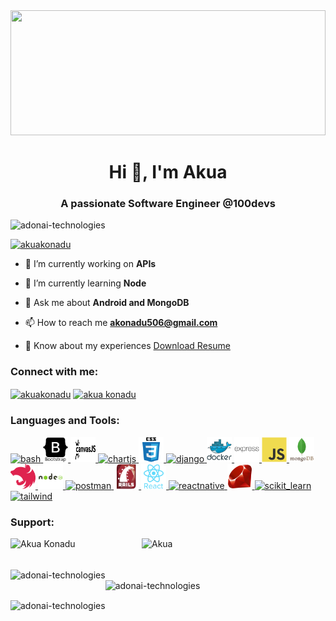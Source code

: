 <img width = "100%" height="200px" src="https://cdn.dribbble.com/users/1019864/screenshots/3079099/codeloop.gif" alt="">

<h1 align="center">Hi 👋, I'm Akua</h1>
<h3 align="center">A passionate Software Engineer @100devs</h3>

<p align="left"> <img src="https://komarev.com/ghpvc/?username=adonai-technologies&label=Profile%20views&color=0e75b6&style=flat" alt="adonai-technologies" /> </p>
<p align="left"> <a href="https://twitter.com/akuakonadu" target="blank">
<img src="https://img.shields.io/twitter/follow/akuakonadu?logo=twitter&style=for-the-badge" alt="akuakonadu" /></a> </p>

- 🔭 I’m currently working on **APIs**

- 🌱 I’m currently learning **Node**

- 💬 Ask me about **Android and MongoDB**

- 📫 How to reach me **akonadu506@gmail.com**

- 📄 Know about my experiences [Download Resume](file:///C:/Users/LENOVO/OneDrive/Desktop/my%20resume1.pdf)
<h3 align="left">Connect with me:</h3>

 <p align="left">
<a href="https://twitter.com/akuakonadu" target="blank"><img align="center" src="https://raw.githubusercontent.com/rahuldkjain/github-profile-readme-generator/master/src/images/icons/Social/twitter.svg" alt="akuakonadu" height="30" width="40" /></a>
<a href="https://linkedin.com/in/akua konadu" target="blank"><img align="center" src="https://raw.githubusercontent.com/rahuldkjain/github-profile-readme-generator/master/src/images/icons/Social/linked-in-alt.svg" alt="akua konadu" height="30" width="40" /></a>
</p>
<h3 align="left">Languages and Tools:</h3>

<p align="left"> <a href="https://www.gnu.org/software/bash/" target="_blank" rel="noreferrer"> <img src="https://www.vectorlogo.zone/logos/gnu_bash/gnu_bash-icon.svg" alt="bash" width="40" height="40"/> </a> <a href="https://getbootstrap.com" target="_blank" rel="noreferrer"> <img src="https://raw.githubusercontent.com/devicons/devicon/master/icons/bootstrap/bootstrap-plain-wordmark.svg" alt="bootstrap" width="40" height="40"/> </a> <a href="https://canvasjs.com" target="_blank" rel="noreferrer"> <img src="https://raw.githubusercontent.com/Hardik0307/Hardik0307/master/assets/canvasjs-charts.svg" alt="canvasjs" width="40" height="40"/> </a> <a href="https://www.chartjs.org" target="_blank" rel="noreferrer"> <img src="https://www.chartjs.org/media/logo-title.svg" alt="chartjs" width="40" height="40"/> </a> <a href="https://www.w3schools.com/css/" target="_blank" rel="noreferrer"> <img src="https://raw.githubusercontent.com/devicons/devicon/master/icons/css3/css3-original-wordmark.svg" alt="css3" width="40" height="40"/> </a> <a href="https://www.djangoproject.com/" target="_blank" rel="noreferrer"> <img src="https://cdn.worldvectorlogo.com/logos/django.svg" alt="django" width="40" height="40"/> </a> <a href="https://www.docker.com/" target="_blank" rel="noreferrer"> <img src="https://raw.githubusercontent.com/devicons/devicon/master/icons/docker/docker-original-wordmark.svg" alt="docker" width="40" height="40"/> </a> <a href="https://expressjs.com" target="_blank" rel="noreferrer"> <img src="https://raw.githubusercontent.com/devicons/devicon/master/icons/express/express-original-wordmark.svg" alt="express" width="40" height="40"/> </a> <a href="https://developer.mozilla.org/en-US/docs/Web/JavaScript" target="_blank" rel="noreferrer"> <img src="https://raw.githubusercontent.com/devicons/devicon/master/icons/javascript/javascript-original.svg" alt="javascript" width="40" height="40"/> </a> <a href="https://www.mongodb.com/" target="_blank" rel="noreferrer"> <img src="https://raw.githubusercontent.com/devicons/devicon/master/icons/mongodb/mongodb-original-wordmark.svg" alt="mongodb" width="40" height="40"/> </a> <a href="https://nestjs.com/" target="_blank" rel="noreferrer"> <img src="https://raw.githubusercontent.com/devicons/devicon/master/icons/nestjs/nestjs-plain.svg" alt="nestjs" width="40" height="40"/> </a> <a href="https://nodejs.org" target="_blank" rel="noreferrer"> <img src="https://raw.githubusercontent.com/devicons/devicon/master/icons/nodejs/nodejs-original-wordmark.svg" alt="nodejs" width="40" height="40"/> </a> <a href="https://postman.com" target="_blank" rel="noreferrer"> <img src="https://www.vectorlogo.zone/logos/getpostman/getpostman-icon.svg" alt="postman" width="40" height="40"/> </a> <a href="https://rubyonrails.org" target="_blank" rel="noreferrer"> <img src="https://raw.githubusercontent.com/devicons/devicon/master/icons/rails/rails-original-wordmark.svg" alt="rails" width="40" height="40"/> </a> <a href="https://reactjs.org/" target="_blank" rel="noreferrer"> <img src="https://raw.githubusercontent.com/devicons/devicon/master/icons/react/react-original-wordmark.svg" alt="react" width="40" height="40"/> </a> <a href="https://reactnative.dev/" target="_blank" rel="noreferrer"> <img src="https://reactnative.dev/img/header_logo.svg" alt="reactnative" width="40" height="40"/> </a> <a href="https://www.ruby-lang.org/en/" target="_blank" rel="noreferrer"> <img src="https://raw.githubusercontent.com/devicons/devicon/master/icons/ruby/ruby-original.svg" alt="ruby" width="40" height="40"/> </a> <a href="https://scikit-learn.org/" target="_blank" rel="noreferrer"> <img src="https://upload.wikimedia.org/wikipedia/commons/0/05/Scikit_learn_logo_small.svg" alt="scikit_learn" width="40" height="40"/> </a> <a href="https://tailwindcss.com/" target="_blank" rel="noreferrer"> <img src="https://www.vectorlogo.zone/logos/tailwindcss/tailwindcss-icon.svg" alt="tailwind" width="40" height="40"/> </a> </p>

<h3 align="left">Support:</h3>
<p><a href="https://www.buymeacoffee.com/Akua Konadu"> <img align="left" src="https://cdn.buymeacoffee.com/buttons/v2/default-yellow.png" height="50" width="210" alt="Akua Konadu" /></a><a href="https://ko-fi.com/Akua"> <img align="left" src="https://cdn.ko-fi.com/cdn/kofi3.png?v=3" height="50" width="210" alt="Akua" /></a></p><br><br>

<p><img align="left" src="https://github-readme-stats.vercel.app/api/top-langs?username=adonai-technologies&show_icons=true&locale=en&layout=compact" alt="adonai-technologies" /></p>

<p>&nbsp;<img align="center" src="https://github-readme-stats.vercel.app/api?username=adonai-technologies&show_icons=true&locale=en" alt="adonai-technologies" /></p>

<p><img align="center" src="https://github-readme-streak-stats.herokuapp.com/?user=adonai-technologies&" alt="adonai-technologies" /></p>








<!---
Adonai-Technologies/Adonai-Technologies is a ✨ special ✨ repository because its `README.md` (this file) appears on your GitHub profile.
You can click the Preview link to take a look at your changes.
--->
